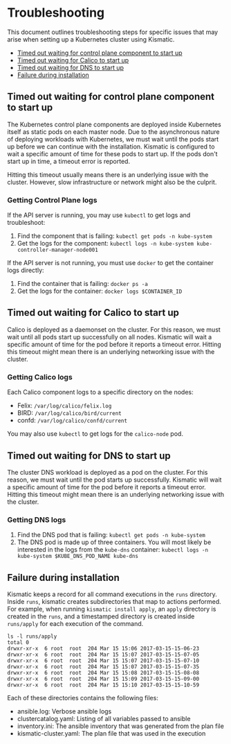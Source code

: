 # Troubleshooting

This document outlines troubleshooting steps for specific issues that may arise
when setting up a Kubernetes cluster using Kismatic.

- [Timed out waiting for control plane component to start up](#timed-out-waiting-for-control-plane-component-to-start-up)
- [Timed out waiting for Calico to start up](#timed-out-waiting-for-calico-to-start-up)
- [Timed out waiting for DNS to start up](#timed-out-waiting-for-dns-to-start-up)
- [Failure during installation](#failure-during-installation)

## Timed out waiting for control plane component to start up
The Kubernetes control plane components are deployed inside Kubernetes itself as 
static pods on each master node. Due to the asynchronous nature of deploying workloads
with Kubernetes, we must wait until the pods start up before we can continue with the installation. 
Kismatic is configured to wait a specific amount of time for these pods to start up.
If the pods don't start up in time, a timeout error is reported.

Hitting this timeout usually means there is an underlying issue with the cluster. However,
slow infrastructure or network might also be the culprit.

### Getting Control Plane logs
If the API server is running, you may use `kubectl` to get logs and troubleshoot:
1. Find the component that is failing: `kubectl get pods -n kube-system`
1. Get the logs for the component: `kubectl logs -n kube-system kube-controller-manager-node001`

If the API server is not running, you must use `docker` to get the container logs directly:
1. Find the container that is failing: `docker ps -a`
1. Get the logs for the container: `docker logs $CONTAINER_ID`

## Timed out waiting for Calico to start up
Calico is deployed as a daemonset on the cluster. For this reason, we must wait until all
pods start up successfully on all nodes. Kismatic will wait a specific amount of time for the pod
before it reports a timeout error. Hitting this timeout might mean there is an underlying networking issue with the cluster. 

### Getting Calico logs
Each Calico component logs to a specific directory on the nodes:
* Felix: `/var/log/calico/felix.log`
* BIRD: `/var/log/calico/bird/current`
* confd: `/var/log/calico/confd/current`

You may also use `kubectl` to get logs for the `calico-node` pod.

## Timed out waiting for DNS to start up
The cluster DNS workload is deployed as a pod on the cluster. For this reason, we must wait
until the pod starts up successfully. Kismatic will wait a specific amount of time for the pod
before it reports a timeout error. Hitting this timeout might mean there is an underlying networking issue with the cluster.

### Getting DNS logs
1. Find the DNS pod that is failing: `kubectl get pods -n kube-system`
1. The DNS pod is made up of three containers. You will most likely be interested in
the logs from the `kube-dns` container: `kubectl logs -n kube-system $KUBE_DNS_POD_NAME kube-dns`

## Failure during installation
Kismatic keeps a record for all command executions in the `runs` directory.
Inside `runs`, kismatic creates subdirectories that map to actions performed. 
For example, when running `kismatic install apply`, 
an `apply` directory is created in the `runs`, and a timestamped directory is created inside `runs/apply`
for each execution of the command.

```
ls -l runs/apply
total 0
drwxr-xr-x  6 root  root  204 Mar 15 15:06 2017-03-15-15-06-23
drwxr-xr-x  6 root  root  204 Mar 15 15:07 2017-03-15-15-07-05
drwxr-xr-x  6 root  root  204 Mar 15 15:07 2017-03-15-15-07-10
drwxr-xr-x  6 root  root  204 Mar 15 15:07 2017-03-15-15-07-35
drwxr-xr-x  6 root  root  204 Mar 15 15:08 2017-03-15-15-08-08
drwxr-xr-x  6 root  root  204 Mar 15 15:09 2017-03-15-15-09-00
drwxr-xr-x  6 root  root  204 Mar 15 15:10 2017-03-15-15-10-59
```

Each of these directories contains the following files:
* ansible.log: Verbose ansible logs
* clustercatalog.yaml: Listing of all variables passed to ansible
* inventory.ini: The ansible inventory that was generated from the plan file
* kismatic-cluster.yaml: The plan file that was used in the execution
